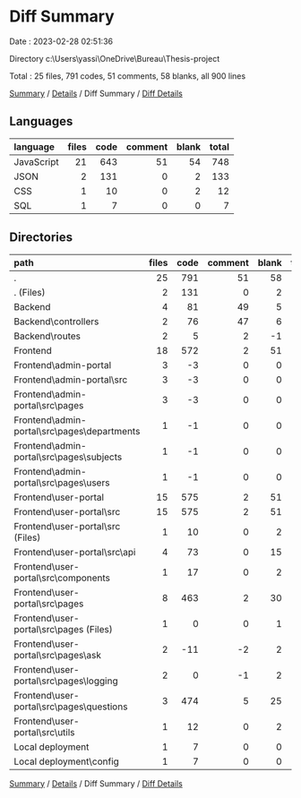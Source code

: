 # Diff Summary

Date : 2023-02-28 02:51:36

Directory c:\\Users\\yassi\\OneDrive\\Bureau\\Thesis-project

Total : 25 files,  791 codes, 51 comments, 58 blanks, all 900 lines

[Summary](results.md) / [Details](details.md) / Diff Summary / [Diff Details](diff-details.md)

## Languages
| language | files | code | comment | blank | total |
| :--- | ---: | ---: | ---: | ---: | ---: |
| JavaScript | 21 | 643 | 51 | 54 | 748 |
| JSON | 2 | 131 | 0 | 2 | 133 |
| CSS | 1 | 10 | 0 | 2 | 12 |
| SQL | 1 | 7 | 0 | 0 | 7 |

## Directories
| path | files | code | comment | blank | total |
| :--- | ---: | ---: | ---: | ---: | ---: |
| . | 25 | 791 | 51 | 58 | 900 |
| . (Files) | 2 | 131 | 0 | 2 | 133 |
| Backend | 4 | 81 | 49 | 5 | 135 |
| Backend\\controllers | 2 | 76 | 47 | 6 | 129 |
| Backend\\routes | 2 | 5 | 2 | -1 | 6 |
| Frontend | 18 | 572 | 2 | 51 | 625 |
| Frontend\\admin-portal | 3 | -3 | 0 | 0 | -3 |
| Frontend\\admin-portal\\src | 3 | -3 | 0 | 0 | -3 |
| Frontend\\admin-portal\\src\\pages | 3 | -3 | 0 | 0 | -3 |
| Frontend\\admin-portal\\src\\pages\\departments | 1 | -1 | 0 | 0 | -1 |
| Frontend\\admin-portal\\src\\pages\\subjects | 1 | -1 | 0 | 0 | -1 |
| Frontend\\admin-portal\\src\\pages\\users | 1 | -1 | 0 | 0 | -1 |
| Frontend\\user-portal | 15 | 575 | 2 | 51 | 628 |
| Frontend\\user-portal\\src | 15 | 575 | 2 | 51 | 628 |
| Frontend\\user-portal\\src (Files) | 1 | 10 | 0 | 2 | 12 |
| Frontend\\user-portal\\src\\api | 4 | 73 | 0 | 15 | 88 |
| Frontend\\user-portal\\src\\components | 1 | 17 | 0 | 2 | 19 |
| Frontend\\user-portal\\src\\pages | 8 | 463 | 2 | 30 | 495 |
| Frontend\\user-portal\\src\\pages (Files) | 1 | 0 | 0 | 1 | 1 |
| Frontend\\user-portal\\src\\pages\\ask | 2 | -11 | -2 | 2 | -11 |
| Frontend\\user-portal\\src\\pages\\logging | 2 | 0 | -1 | 2 | 1 |
| Frontend\\user-portal\\src\\pages\\questions | 3 | 474 | 5 | 25 | 504 |
| Frontend\\user-portal\\src\\utils | 1 | 12 | 0 | 2 | 14 |
| Local deployment | 1 | 7 | 0 | 0 | 7 |
| Local deployment\\config | 1 | 7 | 0 | 0 | 7 |

[Summary](results.md) / [Details](details.md) / Diff Summary / [Diff Details](diff-details.md)
